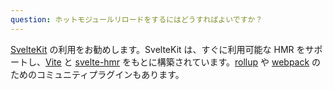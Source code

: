```yaml
---
question: ホットモジュールリロードをするにはどうすればよいですか？
---
```


[SvelteKit](https://kit.svelte.dev/) の利用をお勧めします。SvelteKit は、すぐに利用可能な HMR をサポートし、[Vite](https://vitejs.dev/) と [svelte-hmr](https://github.com/sveltejs/svelte-hmr) をもとに構築されています。[rollup](https://github.com/rixo/rollup-plugin-svelte-hot) や [webpack](https://github.com/sveltejs/svelte-loader) のためのコミュニティプラグインもあります。
